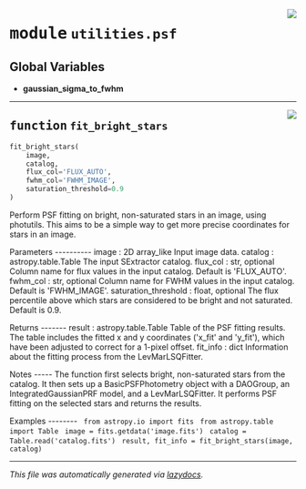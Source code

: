 <!-- markdownlint-disable -->

<a href="https://github.com/Schwarzam/MAR/blob/master/mar/mar/utilities/psf.py#L0"><img align="right" style="float:right;" src="https://img.shields.io/badge/-source-cccccc?style=flat-square"></a>

# <kbd>module</kbd> `utilities.psf`




**Global Variables**
---------------
- **gaussian_sigma_to_fwhm**

---

<a href="https://github.com/Schwarzam/MAR/blob/master/mar/mar/utilities/psf.py#L9"><img align="right" style="float:right;" src="https://img.shields.io/badge/-source-cccccc?style=flat-square"></a>

## <kbd>function</kbd> `fit_bright_stars`

```python
fit_bright_stars(
    image,
    catalog,
    flux_col='FLUX_AUTO',
    fwhm_col='FWHM_IMAGE',
    saturation_threshold=0.9
)
```

Perform PSF fitting on bright, non-saturated stars in an image, using photutils.  This aims to be a simple way to get more precise coordinates for stars in an image. 

Parameters 
---------- image : 2D array_like  Input image data. catalog : astropy.table.Table  The input SExtractor catalog. flux_col : str, optional  Column name for flux values in the input catalog. Default is 'FLUX_AUTO'. fwhm_col : str, optional  Column name for FWHM values in the input catalog. Default is 'FWHM_IMAGE'. saturation_threshold : float, optional  The flux percentile above which stars are considered to be bright and not saturated.   Default is 0.9. 

Returns 
------- result : astropy.table.Table  Table of the PSF fitting results. The table includes the fitted x and y coordinates ('x_fit' and 'y_fit'),   which have been adjusted to correct for a 1-pixel offset. fit_info : dict  Information about the fitting process from the LevMarLSQFitter. 

Notes 
----- The function first selects bright, non-saturated stars from the catalog. It then sets up a BasicPSFPhotometry  object with a DAOGroup, an IntegratedGaussianPRF model, and a LevMarLSQFitter. It performs PSF fitting on  the selected stars and returns the results. 

Examples 
-------- ``` from astropy.io import fits```
``` from astropy.table import Table``` ``` image = fits.getdata('image.fits')```
``` catalog = Table.read('catalog.fits')``` ``` result, fit_info = fit_bright_stars(image, catalog)```





---

_This file was automatically generated via [lazydocs](https://github.com/ml-tooling/lazydocs)._
